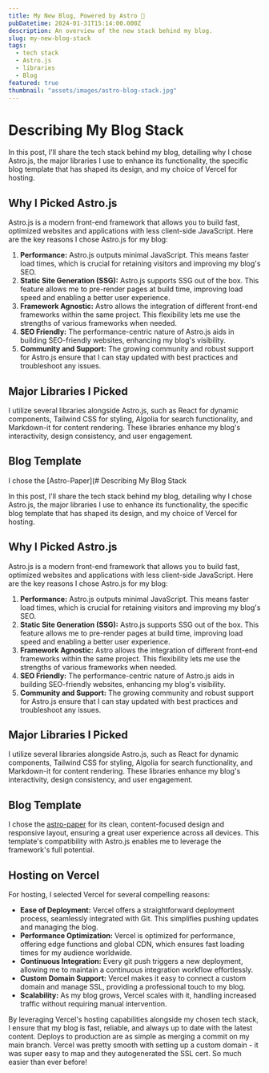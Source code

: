 ```yaml
---
title: My New Blog, Powered by Astro 🚀
pubDatetime: 2024-01-31T15:14:00.000Z
description: An overview of the new stack behind my blog.
slug: my-new-blog-stack
tags:
  - tech stack
  - Astro.js
  - libraries
  - Blog
featured: true
thumbnail: "assets/images/astro-blog-stack.jpg"
---
```


# Describing My Blog Stack

In this post, I'll share the tech stack behind my blog, detailing why I chose Astro.js, the major libraries I use to enhance its functionality, the specific blog template that has shaped its design, and my choice of Vercel for hosting.

## Why I Picked Astro.js

Astro.js is a modern front-end framework that allows you to build fast, optimized websites and applications with less client-side JavaScript. Here are the key reasons I chose Astro.js for my blog:

1. **Performance:** Astro.js outputs minimal JavaScript. This means faster load times, which is crucial for retaining visitors and improving my blog's SEO.
2. **Static Site Generation (SSG):** Astro.js supports SSG out of the box. This feature allows me to pre-render pages at build time, improving load speed and enabling a better user experience.
3. **Framework Agnostic:** Astro allows the integration of different front-end frameworks within the same project. This flexibility lets me use the strengths of various frameworks when needed.
4. **SEO Friendly:** The performance-centric nature of Astro.js aids in building SEO-friendly websites, enhancing my blog's visibility.
5. **Community and Support:** The growing community and robust support for Astro.js ensure that I can stay updated with best practices and troubleshoot any issues.

## Major Libraries I Picked

I utilize several libraries alongside Astro.js, such as React for dynamic components, Tailwind CSS for styling, Algolia for search functionality, and Markdown-it for content rendering. These libraries enhance my blog's interactivity, design consistency, and user engagement.

## Blog Template

I chose the [Astro-Paper](# Describing My Blog Stack

In this post, I'll share the tech stack behind my blog, detailing why I chose Astro.js, the major libraries I use to enhance its functionality, the specific blog template that has shaped its design, and my choice of Vercel for hosting.

## Why I Picked Astro.js

Astro.js is a modern front-end framework that allows you to build fast, optimized websites and applications with less client-side JavaScript. Here are the key reasons I chose Astro.js for my blog:

1. **Performance:** Astro.js outputs minimal JavaScript. This means faster load times, which is crucial for retaining visitors and improving my blog's SEO.
2. **Static Site Generation (SSG):** Astro.js supports SSG out of the box. This feature allows me to pre-render pages at build time, improving load speed and enabling a better user experience.
3. **Framework Agnostic:** Astro allows the integration of different front-end frameworks within the same project. This flexibility lets me use the strengths of various frameworks when needed.
4. **SEO Friendly:** The performance-centric nature of Astro.js aids in building SEO-friendly websites, enhancing my blog's visibility.
5. **Community and Support:** The growing community and robust support for Astro.js ensure that I can stay updated with best practices and troubleshoot any issues.

## Major Libraries I Picked

I utilize several libraries alongside Astro.js, such as React for dynamic components, Tailwind CSS for styling, Algolia for search functionality, and Markdown-it for content rendering. These libraries enhance my blog's interactivity, design consistency, and user engagement.

## Blog Template

I chose the [astro-paper](https://github.com/satnaing/astro-paper) for its clean, content-focused design and responsive layout, ensuring a great user experience across all devices. This template's compatibility with Astro.js enables me to leverage the framework's full potential.

## Hosting on Vercel

For hosting, I selected Vercel for several compelling reasons:

- **Ease of Deployment:** Vercel offers a straightforward deployment process, seamlessly integrated with Git. This simplifies pushing updates and managing the blog.
- **Performance Optimization:** Vercel is optimized for performance, offering edge functions and global CDN, which ensures fast loading times for my audience worldwide.
- **Continuous Integration:** Every git push triggers a new deployment, allowing me to maintain a continuous integration workflow effortlessly.
- **Custom Domain Support:** Vercel makes it easy to connect a custom domain and manage SSL, providing a professional touch to my blog.
- **Scalability:** As my blog grows, Vercel scales with it, handling increased traffic without requiring manual intervention.

By leveraging Vercel's hosting capabilities alongside my chosen tech stack, I ensure that my blog is fast, reliable, and always up to date with the latest content. Deploys to production are as simple as merging a commit on my main branch. Vercel was pretty smooth with setting up a custom domain - it was super easy to map and they autogenerated the SSL cert. So much easier than ever before!
